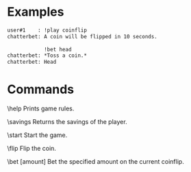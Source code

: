 # Examples

```txt
user#1    : !play coinflip
chatterbet: A coin will be flipped in 10 seconds.
            
            !bet head  
chatterbet: *Toss a coin.*
chatterbet: Head
```

# Commands

\help Prints game rules.

\savings Returns the savings of the player.

\start Start the game.

\flip Flip the coin.

\bet [amount] Bet the specified amount on the current coinflip.
